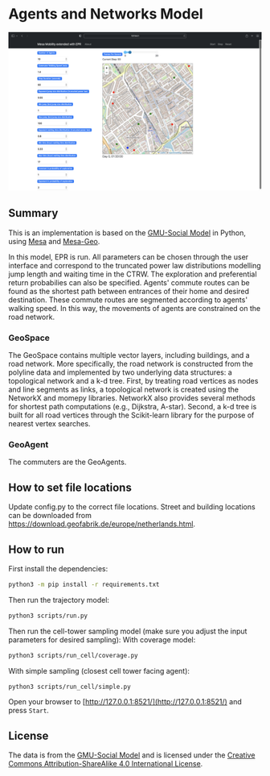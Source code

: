 Agents and Networks Model
=========================

![Delft Example](agents_and_networks/outputs/figures/epr_example.png)



## Summary

This is an implementation is based on the [GMU-Social Model](https://github.com/abmgis/abmgis/blob/master/Chapter08-Networks/Models/GMU-Social/README.md) in Python, using [Mesa](https://github.com/projectmesa/mesa) and [Mesa-Geo](https://github.com/projectmesa/mesa-geo).

In this model, EPR is run. All parameters can be chosen through the user interface and correspond to the truncated power law distributions modelling jump length and  waiting time in the CTRW. The exploration and preferential return probabilies can also be specified. Agents' commute routes can be found as the shortest path between entrances of their home and desired destination. These commute routes are segmented according to agents' walking speed. In this way, the movements of agents are constrained on the road network.

### GeoSpace

The GeoSpace contains multiple vector layers, including buildings, and a road network. More specifically, the road network is constructed from the polyline data and implemented by two underlying data structures: a topological network and a k-d tree. First, by treating road vertices as nodes and line segments as links, a topological network is created using the NetworkX and momepy libraries. NetworkX also provides several methods for shortest path computations (e.g., Dijkstra, A-star). Second, a k-d tree is built for all road vertices through the Scikit-learn library for the purpose of nearest vertex searches.

### GeoAgent

The commuters are the GeoAgents.

## How to set file locations

Update config.py to the correct file locations. Street and building locations can be downloaded from https://download.geofabrik.de/europe/netherlands.html. 

## How to run

First install the dependencies:

```bash
python3 -m pip install -r requirements.txt
```

Then run the trajectory model:

```bash
python3 scripts/run.py 
```

Then run the cell-tower sampling model (make sure you adjust the input parameters for desired sampling):
With coverage model:
```bash
python3 scripts/run_cell/coverage.py 
```

With simple sampling (closest cell tower facing agent):
```bash
python3 scripts/run_cell/simple.py 
```

Open your browser to [http://127.0.0.1:8521/](http://127.0.0.1:8521/) and press `Start`.


## License

The data is from the [GMU-Social Model](https://github.com/abmgis/abmgis/blob/master/Chapter08-Networks/Models/GMU-Social/README.md) and is licensed under the [Creative Commons Attribution-ShareAlike 4.0 International License](https://creativecommons.org/licenses/by-sa/4.0/).
